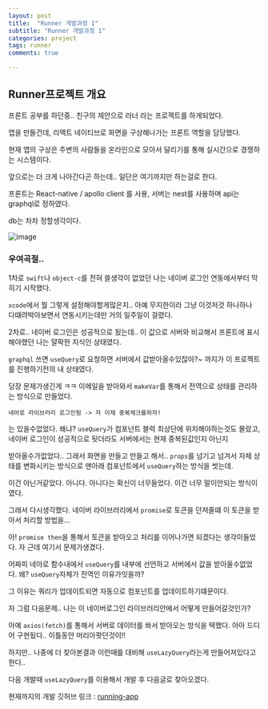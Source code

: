 ```yaml
---
layout: post
title:  "Runner 개발과정 1"
subtitle: "Runner 개발과정 1"
categories: project
tags: runner
comments: true

---
```


## Runner프로젝트 개요

프론트 공부를 하던중.. 친구의 제안으로 러너 라는 프로젝트를 하게되었다.

앱을 만들건데, 리액트 네이티브로 화면을 구상해나가는 프론트 역할을 담당했다.

현재 앱의 구상은 주변의 사람들을 온라인으로 모아서 달리기를 통해 실시간으로 경쟁하는 시스템이다.

앞으로는 더 크게 나아간다곤 하는데.. 일단은 여기까지만 하는걸로 한다.

프론트는 React-native / apollo client 를 사용, 서버는 nest를 사용하며 api는 graphql로 정하였다.

db는 차차 정할생각이다.

![image](https://user-images.githubusercontent.com/56789064/130619441-32e154bf-2500-4256-bc6e-6902d4ec3985.png)

### 우여곡절..

1차로 `swift`나 `object-c`를 전혀 쓸생각이 없었던 나는 네이버 로그인 연동에서부터 막히기 시작했다.

`xcode`에서 뭘 그렇게 설정해야할게많은지.. 아예 무지한이라 그냥 이것저것 하나하나 다떄려박아보면서 연동시키는데만 거의 일주일이 걸렸다.

2차로.. 네이버 로그인은 성공적으로 됬는데.. 이 값으로 서버와 비교해서 프론트에 표시해야했던 나는 얄팍한 지식인 상태였다.

`graphql` 쓰면  `useQuery`로 요청하면 서버에서 값받아올수있잖아?~ 까지가 이 프로젝트를 진행하기전의 내 상태였다.

당장 문제가생긴게 ㅋㅋ 이메일을 받아와서 `makeVar`를 통해서 전역으로 상태를 관리하는 방식으로 만들었다.

```
네아로 라이브러리 로그인됨 -> 자 이제 중복체크를하자!
```

는 있을수없었다. 왜냐? `useQuery`가 컴포넌트 블럭 최상단에 위치해야하는것도 몰랐고, 네이버 로그인이 성공적으로 됫더라도 서버에서는 현재 중복된값인지 아닌지

받아올수가없었다.. 그래서 화면을 만들고 만들고 해서.. `props`를 넘기고 넘겨서 자체 상태를 변화시키는 방식으로 맨아래 컴포넌트에서 `useQuery`하는 방식을 썻는데.

이건 아닌거같았다. 아니다. 아니다는 확신이 너무들었다. 이건 너무 말이안되는 방식이였다.

그래서 다시생각했다. 네이버 라이브러리에서 `promise`로 토큰을 던져줄떄 이 토큰을 받아서 처리할 방법을...

아! `promise then`을 통해서 토큰을 받아오고 처리를 이어나가면 되겠다는 생각이들었다. 자 근데 여기서 문제가생겼다.

어짜피 네아로 함수내에서 `useQuery`를 내부에 선언하고 서버에서 값을 받아올수없었다. 왜? `useQuery`자체가 전역인 이유가잇을까?

그 이유는 쿼리가 업데이트되면 자동으로 컴포넌트를 업데이트하기떄문이다.

자 그럼 다음문제.. 나는 이 네이버로그인 라이브러리안에서 어떻게 만들어갈것인가?

아예 `axios(fetch)`를 통해서 서버로 데이터를 쏴서 받아오는 방식을 택했다. 아아 드디어 구현됬다.. 이틀동안 머리아팟던것이!!

하지만.. 나중에 더 찾아본결과 이런때를 대비해 `useLazyQuery`라는게 만들어져있다고 한다.. 

다음 개발때 `useLazyQuery`를 이용해서 개발 후 다음글로 찾아오겠다.

현재까지의 개발 깃허브 링크 : [running-app](https://github.com/erurang/running-app/tree/8ae4d079ff41c97e8ddc54401c6b1cf56360675e)